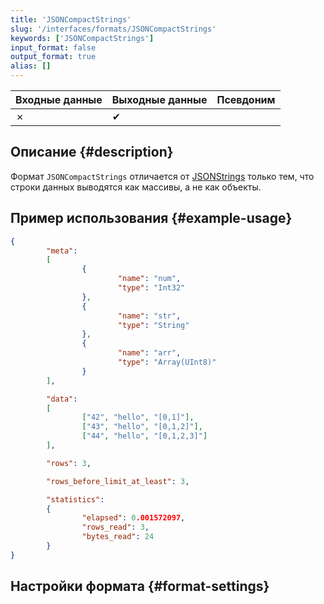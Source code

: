 ```yaml
---
title: 'JSONCompactStrings'
slug: '/interfaces/formats/JSONCompactStrings'
keywords: ['JSONCompactStrings']
input_format: false
output_format: true
alias: []
---
```


| Входные данные | Выходные данные | Псевдоним |
|-------|--------|-------|
| ✗     | ✔      |       |

## Описание {#description}

Формат `JSONCompactStrings` отличается от [JSONStrings](./JSONStrings.md) только тем, что строки данных выводятся как массивы, а не как объекты.

## Пример использования {#example-usage}

```json
{
        "meta":
        [
                {
                        "name": "num",
                        "type": "Int32"
                },
                {
                        "name": "str",
                        "type": "String"
                },
                {
                        "name": "arr",
                        "type": "Array(UInt8)"
                }
        ],

        "data":
        [
                ["42", "hello", "[0,1]"],
                ["43", "hello", "[0,1,2]"],
                ["44", "hello", "[0,1,2,3]"]
        ],

        "rows": 3,

        "rows_before_limit_at_least": 3,

        "statistics":
        {
                "elapsed": 0.001572097,
                "rows_read": 3,
                "bytes_read": 24
        }
}
```

## Настройки формата {#format-settings}
